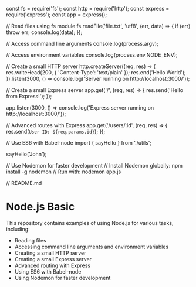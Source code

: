 const fs = require('fs');
const http = require('http');
const express = require('express');
const app = express();

// Read files using fs module
fs.readFile('file.txt', 'utf8', (err, data) => {
  if (err) throw err;
  console.log(data);
});

// Access command line arguments
console.log(process.argv);

// Access environment variables
console.log(process.env.NODE_ENV);

// Create a small HTTP server
http.createServer((req, res) => {
  res.writeHead(200, { 'Content-Type': 'text/plain' });
  res.end('Hello World');
}).listen(3000, () => console.log('Server running on http://localhost:3000/'));

// Create a small Express server
app.get('/', (req, res) => {
  res.send('Hello from Express!');
});

app.listen(3000, () => console.log('Express server running on http://localhost:3000/'));

// Advanced routes with Express
app.get('/users/:id', (req, res) => {
  res.send(`User ID: ${req.params.id}`);
});

// Use ES6 with Babel-node
import { sayHello } from './utils';

sayHello('John');

// Use Nodemon for faster development
// Install Nodemon globally: npm install -g nodemon
// Run with: nodemon app.js

// README.md
# Node.js Basic

This repository contains examples of using Node.js for various tasks, including:

- Reading files
- Accessing command line arguments and environment variables
- Creating a small HTTP server
- Creating a small Express server
- Advanced routing with Express
- Using ES6 with Babel-node
- Using Nodemon for faster development
